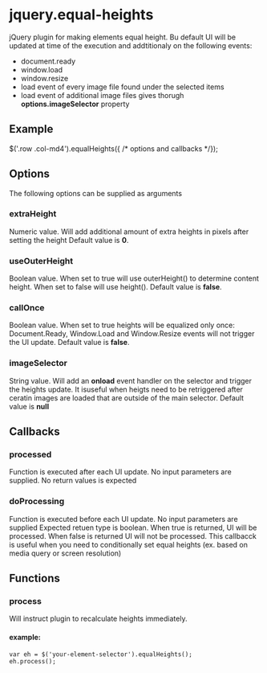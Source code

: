 # jquery.equal-heights
jQuery plugin for making elements equal height. Bu default UI will be updated at time of the execution and addtitionaly on the following events:
* document.ready
* window.load
* window.resize
* load event of every image file found under the selected items
* load event of additional image files gives thorugh **options.imageSelector** property

## Example
$('.row .col-md4').equalHeights({ /* options and callbacks */});

## Options
The following options can be supplied as arguments

### extraHeight
Numeric value.
Will add additional amount of extra heights in pixels after setting the height
Default value is **0**.

### useOuterHeight
Boolean value.
When set to true will use outerHeight() to determine content height. When set to false will use height().
Default value is **false**.

### callOnce
Boolean value.
When set to true heights will be equalized only once: Document.Ready, Window.Load and Window.Resize events will not trigger the UI update.
Default value is **false**.

### imageSelector
String value.
Will add an **onload** event handler on the selector and trigger the heights update. It isuseful when heigts need to be retriggered after ceratin images are loaded that are outside of the main selector.
Default value is **null**

## Callbacks
### processed
Function is executed after each UI update.
No input parameters are supplied.
No return values is expected

### doProcessing
Function is executed before each UI update.
No input parameters are supplied
Expected retuen type is boolean. When true is returned, UI will be processed. When false is returned UI will not be processed. This callbacck is useful when you need to conditionally set equal heights (ex. based on media query or screen resolution)


## Functions
### process
Will instruct plugin to recalculate heights immediately.
#### example:
```
var eh = $('your-element-selector').equalHeights();
eh.process();
```
